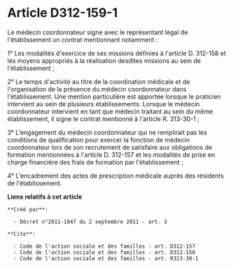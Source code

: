# Article D312-159-1

Le médecin coordonnateur signe avec le représentant légal de l'établissement un contrat mentionnant notamment : 

1° Les modalités d'exercice de ses missions définies à l'article D. 312-158 et les moyens appropriés à la réalisation
desdites missions au sein de l'établissement ; 

2° Le temps d'activité au titre de la coordination médicale et de l'organisation de la présence du médecin coordonnateur dans
l'établissement. Une mention particulière est apportée lorsque le praticien intervient au sein de plusieurs établissements.
Lorsque le médecin coordonnateur intervient en tant que médecin traitant au sein du même établissement, il signe le contrat
mentionné à l'article R. 313-30-1 ; 

3° L'engagement du médecin coordonnateur qui ne remplirait pas les conditions de qualification pour exercer la fonction de
médecin coordonnateur lors de son recrutement de satisfaire aux obligations de formation mentionnées à l'article D. 312-157
et les modalités de prise en charge financière des frais de formation par l'établissement ; 

4° L'encadrement des actes de prescription médicale auprès des résidents de l'établissement.

**Liens relatifs à cet article**

	**Créé par**:

	  - Décret n°2011-1047 du 2 septembre 2011 - art. 3

	**Cite**:

	  - Code de l'action sociale et des familles - art. D312-157
	  - Code de l'action sociale et des familles - art. D312-158
	  - Code de l'action sociale et des familles - art. R313-30-1
